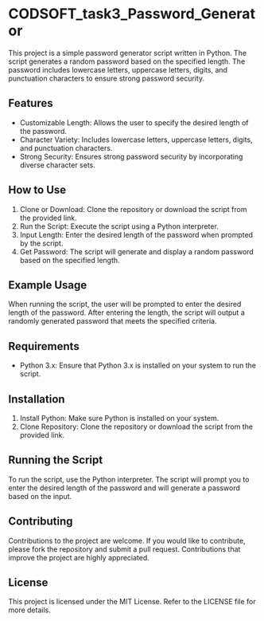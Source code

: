# CODSOFT_task3_Password_Generator
This project is a simple password generator script written in Python. The script generates a random password based on the specified length. The password includes lowercase letters, uppercase letters, digits, and punctuation characters to ensure strong password security.

## Features
- Customizable Length: Allows the user to specify the desired length of the password.
- Character Variety: Includes lowercase letters, uppercase letters, digits, and punctuation characters.
- Strong Security: Ensures strong password security by incorporating diverse character sets.

## How to Use
1. Clone or Download: Clone the repository or download the script from the provided link.
2. Run the Script: Execute the script using a Python interpreter.
3. Input Length: Enter the desired length of the password when prompted by the script.
4. Get Password: The script will generate and display a random password based on the specified length.

## Example Usage
When running the script, the user will be prompted to enter the desired length of the password. After entering the length, the script will output a randomly generated password that meets the specified criteria.

## Requirements
- Python 3.x: Ensure that Python 3.x is installed on your system to run the script.

## Installation
1. Install Python: Make sure Python is installed on your system.
2. Clone Repository: Clone the repository or download the script from the provided link.

## Running the Script
To run the script, use the Python interpreter. The script will prompt you to enter the desired length of the password and will generate a password based on the input.

## Contributing
Contributions to the project are welcome. If you would like to contribute, please fork the repository and submit a pull request. Contributions that improve the project are highly appreciated.

## License
This project is licensed under the MIT License. Refer to the LICENSE file for more details.
